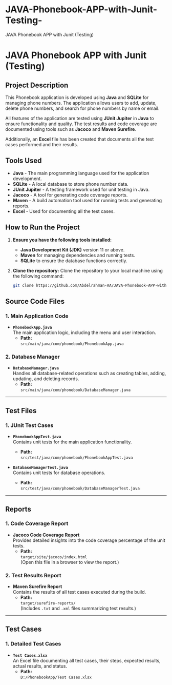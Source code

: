 # JAVA-Phonebook-APP-with-Junit-Testing-
JAVA Phonebook APP with Junit (Testing)

# JAVA Phonebook APP with Junit (Testing)

## Project Description

This Phonebook application is developed using **Java** and **SQLite** for managing phone numbers. The application allows users to add, update, delete phone numbers, and search for phone numbers by name or email.

All features of the application are tested using **JUnit Jupiter** in **Java** to ensure functionality and quality. The test results and code coverage are documented using tools such as **Jacoco** and **Maven Surefire**.

Additionally, an **Excel** file has been created that documents all the test cases performed and their results.

## Tools Used

- **Java** - The main programming language used for the application development.
- **SQLite** - A local database to store phone number data.
- **JUnit Jupiter** - A testing framework used for unit testing in Java.
- **Jacoco** - A tool for generating code coverage reports.
- **Maven** - A build automation tool used for running tests and generating reports.
- **Excel** - Used for documenting all the test cases.

## How to Run the Project

1. **Ensure you have the following tools installed:**
   - **Java Development Kit (JDK)** version 11 or above.
   - **Maven** for managing dependencies and running tests.
   - **SQLite** to ensure the database functions correctly.

2. **Clone the repository:**
   Clone the repository to your local machine using the following command:
   ```bash
   git clone https://github.com/Abdelrahman-AA/JAVA-Phonebook-APP-with-Junit-Testing-.git


## Source Code Files

### 1. Main Application Code
- **`PhonebookApp.java`**  
  The main application logic, including the menu and user interaction.
  - **Path:**  
    `src/main/java/com/phonebook/PhonebookApp.java`

### 2. Database Manager
- **`DatabaseManager.java`**  
  Handles all database-related operations such as creating tables, adding, updating, and deleting records.
  - **Path:**  
    `src/main/java/com/phonebook/DatabaseManager.java`

---

## Test Files

### 1. JUnit Test Cases
- **`PhonebookAppTest.java`**  
  Contains unit tests for the main application functionality.
  - **Path:**  
    `src/test/java/com/phonebook/PhonebookAppTest.java`

- **`DatabaseManagerTest.java`**  
  Contains unit tests for database operations.
  - **Path:**  
    `src/test/java/com/phonebook/DatabaseManagerTest.java`

---

## Reports

### 1. Code Coverage Report
- **Jacoco Code Coverage Report**  
  Provides detailed insights into the code coverage percentage of the unit tests.
  - **Path:**  
    `target/site/jacoco/index.html`  
    (Open this file in a browser to view the report.)

### 2. Test Results Report
- **Maven Surefire Report**  
  Contains the results of all test cases executed during the build.
  - **Path:**  
    `target/surefire-reports/`  
    (Includes `.txt` and `.xml` files summarizing test results.)

---

## Test Cases

### 1. Detailed Test Cases
- **`Test Cases.xlsx`**  
  An Excel file documenting all test cases, their steps, expected results, actual results, and status.
  - **Path:**  
    `D:/PhonebookApp/Test Cases.xlsx`
